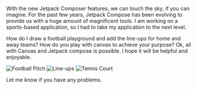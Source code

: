 With the new Jetpack Composer features, we can touch the sky, if you can imagine.
For the past few years, Jetpack Compose has been evolving to provide us with a huge amount of magnificent tools.
I am working on a sports-based application, so I had to take my application to the next level.

How do I draw a football playground and add the line-ups for home and away teams?
How do you play with canvas to achieve your purpose?
Ok, all with Canvas and Jetpack compose is possible.
I hope it will be helpful and enjoyable.


![Football Pitch](https://github.com/MahmoudN288/canvasSamples/assets/52570553/8318134f-28aa-4950-b736-6465ce92e80c) ![Line-ups](https://github.com/MahmoudN288/canvasSamples/assets/52570553/63f450ad-8092-4381-ba7b-fe1e8a433184) ![Tennis Court](https://github.com/MahmoudN288/canvasSamples/assets/52570553/3b1e10f0-c264-42f1-beb7-cae1f7e62542)

Let me know if you have any problems.
